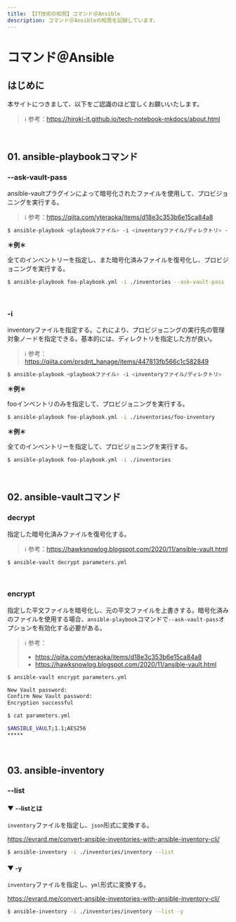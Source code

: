 ```yaml
---
title: 【IT技術の知見】コマンド＠Ansible
description: コマンド＠Ansibleの知見を記録しています。
---
```


# コマンド＠Ansible

## はじめに

本サイトにつきまして、以下をご認識のほど宜しくお願いいたします。

> ℹ️ 参考：https://hiroki-it.github.io/tech-notebook-mkdocs/about.html

<br>

## 01. ansible-playbookコマンド

### --ask-vault-pass

ansible-vaultプラグインによって暗号化されたファイルを使用して、プロビジョニングを実行する。

> ℹ️ 参考：https://qiita.com/yteraoka/items/d18e3c353b6e15ca84a8

```bash
$ ansible-playbook <playbookファイル> -i <inventoryファイル/ディレクトリ> --ask-vault-pass
```

**＊例＊**

全てのインベントリーを指定し、また暗号化済みファイルを復号化し、プロビジョニングを実行する。

```bash
$ ansible-playbook foo-playbook.yml -i ./inventories --ask-vault-pass
```

<br>

### -i

inventoryファイルを指定する。これにより、プロビジョニングの実行先の管理対象ノードを指定できる。基本的には、ディレクトリを指定した方が良い。

> ℹ️ 参考：https://qiita.com/prsdnt_hanage/items/447813fb566c1c582849

```bash
$ ansible-playbook <playbookファイル> -i <inventoryファイル/ディレクトリ>
```

**＊例＊**

fooインベントリのみを指定して、プロビジョニングを実行する。

```bash
$ ansible-playbook foo-playbook.yml -i ./inventories/foo-inventory
```
**＊例＊**

全てのインベントリーを指定して、プロビジョニングを実行する。

```bash
$ ansible-playbook foo-playbook.yml -i ./inventories
```

<br>

## 02. ansible-vaultコマンド

### decrypt

指定した暗号化済みファイルを復号化する。

> ℹ️ 参考：https://hawksnowlog.blogspot.com/2020/11/ansible-vault.html

```bash
$ ansible-vault decrypt parameters.yml
```

<br>

### encrypt

指定した平文ファイルを暗号化し、元の平文ファイルを上書きする。暗号化済みのファイルを使用する場合、```ansible-playbook```コマンドで```--ask-vault-pass```オプションを有効化する必要がある。

> ℹ️ 参考：
>
> - https://qiita.com/yteraoka/items/d18e3c353b6e15ca84a8
> - https://hawksnowlog.blogspot.com/2020/11/ansible-vault.html

```bash
$ ansible-vault encrypt parameters.yml

New Vault password:
Confirm New Vault password:
Encryption successful
```
```bash
$ cat parameters.yml

$ANSIBLE_VAULT;1.1;AES256
*****
```

<br>

## 03. ansible-inventory

### --list

#### ▼ --listとは

```inventory```ファイルを指定し、```json```形式に変換する。

https://evrard.me/convert-ansible-inventories-with-ansible-inventory-cli/

```bash
$ ansible-inventory -i ./inventories/inventory --list
```

#### ▼ -y

```inventory```ファイルを指定し、```yml```形式に変換する。

https://evrard.me/convert-ansible-inventories-with-ansible-inventory-cli/

```bash
$ ansible-inventory -i ./inventories/inventory --list -y
```

<br>
